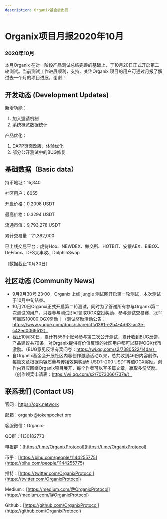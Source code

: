 ```yaml
---
description: Organix基金会出品
---
```


# Organix项目月报2020年10月

### 2020年10月

本月Organix 在对一阶段产品测试总结完善的基础上，于10月20日正式开启第二轮测试。当前测试工作进展顺利，支持、关注Organix 项目的用户可通过月报了解过去一个月的项目进展，谢谢！

## 开发动态 \(Development Updates\)

新增功能：

1. 加入邀请机制
2. 系统概览数据统计

产品优化：

1. DAPP页面改版，体验优化
2. 部分公开测试中的BUG修复

## 基础数据（Basic data）

持币地址：15,340

社区用户：6055

开盘价格：0.2098 USDT

最高价格：0.3294 USDT

流通市值：9,793,278 USDT

累计交易量：21,382,000

已上线交易平台：虎符Hoo、NEWDEX、鲸交所、HOTBIT、安银AEX、BIBOX、DeFibox、DFS大丰收、DolphinSwap

（数据截止10月30日）

## 社区动态 \(Community News\)

* 9月9月30号 23:00，Organix 上线 jungle 测试网开启第一轮测试，本次测试于10月中旬结束。
* 10月20日Organxi正式开启第二轮测试，同时为了答谢所有参与Organxi第二次测试的用户，只要参与测试即可领取OGX空投奖励、参与测试交易赛，冠军可赢取10000 OGX奖励！（测试奖励活动公告：https://www.yuque.com/docs/share/cffa1381-e2b4-4d63-ac3e-c42ed0069512）
* 截止10月30日，累计有559个账号参与第二次公开测试，累计收到BUG反馈、产品建议共79条，对Organix提供有价值反馈的社区用户都可以获得OGX代币激励。（BUG意见反馈有奖问卷：https://wj.qq.com/s2/7380522/14da/）
* 自Organix基金会开展社区内容创作激励活动以来，总共收到46份内容创作，每篇文章根据内容质量与传播效果奖励5 USDT~200 USDT等值OGX奖励。创作内容应围绕Organix项目展开，每个作者可以写多篇文章，赢取多份奖励。（创作领奖申请表：https://wj.qq.com/s2/7073066/737a/）

## 联系我们 \(Contact US\)

官网：https://ogx.network

邮箱：organix@tokenpocket.pro

客服微信：Organix-

QQ群：1130182773

电报群：[https://t.me/OrganixProtocol](https://t.me/OrganixProtocol)

币乎：[https://bihu.com/people/1144255775](https://bihu.com/people/1144255775)

推特：[https://twitter.com/OrganixProtocol](https://twitter.com/OrganixProtocol)

Medium：[https://medium.com/@OrganixProtocol](https://medium.com/@OrganixProtocol)

Github：[https://github.com/OrganixProtocol](https://github.com/OrganixProtocol)

